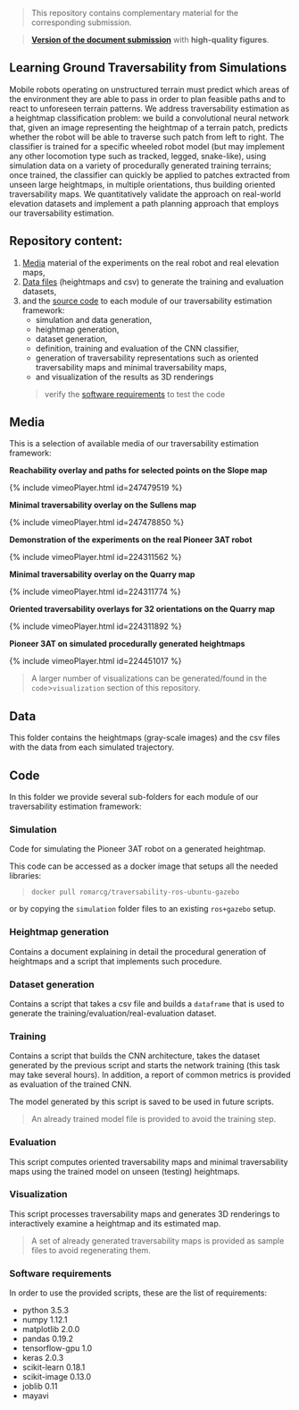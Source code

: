 > This repository contains complementary material for the corresponding submission.

> **[Version of the document submission](submission/submission_ral_icra2018.pdf)** with **high-quality figures**.


## Learning Ground Traversability from Simulations

Mobile robots operating on unstructured terrain must predict which areas of the environment they are able to pass in order to plan feasible paths and to react to unforeseen terrain patterns.
We address traversability estimation as a heightmap classification problem: we build a convolutional neural network that, given an image representing the heightmap of a terrain patch, predicts whether the robot will be able to traverse such patch from left to right.
The classifier is trained for a specific wheeled robot model (but may implement any other locomotion type such as tracked, legged, snake-like), using simulation data on a variety of procedurally generated training terrains; once trained, the classifier can quickly be applied to patches extracted from unseen large heightmaps, in multiple orientations, thus building oriented traversability maps.
We quantitatively validate the approach on real-world elevation datasets and implement a path planning approach that employs our traversability estimation.

## Repository content:

<!--**This repository provides:**-->
1. [Media](#media) material of the experiments on the real robot and real elevation maps,
2. [Data files](#data) (heightmaps and csv) to generate the training and evaluation datasets,
3. and the [source code](#code) to each module of our traversability estimation framework:
   * simulation and data generation,
   * heightmap generation,
   * dataset generation,
   * definition, training and evaluation of the CNN classifier,
   * generation of traversability representations such as oriented traversability maps and minimal traversability maps,
   * and visualization of the results as 3D renderings
   > verify the [software requirements](#software-requirements) to test the code

## Media



This is a selection of available media of our traversability estimation framework:

**Reachability overlay and paths for selected points on the Slope map**

{% include vimeoPlayer.html id=247479519 %}

**Minimal traversability overlay on the Sullens map**

{% include vimeoPlayer.html id=247478850 %}

**Demonstration of the experiments on the real Pioneer 3AT robot**

{% include vimeoPlayer.html id=224311562 %}

<!--[![video demonstration of the experiments on the real robot](https://i.vimeocdn.com/video/643340195_640.webp)](https://vimeo.com/224311562 "Pioneer 3AT in real scenario")-->

**Minimal traversability overlay on the Quarry map**

{% include vimeoPlayer.html id=224311774 %}

<!--[![animation of the minimal traversability map for the quarry dataset](https://i.vimeocdn.com/video/643336616_640.webp)](https://vimeo.com/224311774 "Minimal traversability map for the quarry dataset")-->


**Oriented traversability overlays for 32 orientations on the Quarry map**

{% include vimeoPlayer.html id=224311892 %}

<!--[![animation of the oriented traversability maps for 32 orientations on the quarry dataset](https://i.vimeocdn.com/video/643336777_640.webp)](https://vimeo.com/224311892 "Oriented traversability maps for the quarry dataset")-->

**Pioneer 3AT on simulated procedurally generated heightmaps**

{% include vimeoPlayer.html id=224451017 %}

<!--[![video of Pioneer 3AT on simulated heightmaps](https://i.vimeocdn.com/video/643517187_640.webp)](https://vimeo.com/224451017 "Pioneer 3AT on simulated heightmaps")-->


<!--**high-quality images of the evaluation heightmaps (surfaces) and of the experiments on real robots**-->


> A larger number of visualizations can be generated/found in the `code`>`visualization` section of this repository.

## Data

This folder contains the heightmaps (gray-scale images) and the csv files with the data from each simulated trajectory.


## Code

In this folder we provide several sub-folders for each module of our traversability estimation framework:

### Simulation

Code for simulating the Pioneer 3AT robot on a generated heightmap.

This code can be accessed as a docker image that setups all the needed libraries:

> `docker pull romarcg/traversability-ros-ubuntu-gazebo`

or by copying the `simulation` folder files to an existing `ros+gazebo` setup.

### Heightmap generation

Contains a document explaining in detail the procedural generation of heightmaps and a script that implements such procedure.

### Dataset generation

Contains a script that takes a csv file and builds a `dataframe` that is used to generate the training/evaluation/real-evaluation dataset.

### Training

Contains a script that builds the CNN architecture, takes the dataset generated by the previous script and starts the network training (this task may take several hours). In addition, a report of common metrics is provided as evaluation of the trained CNN.

The model generated by this script is saved to be used in future scripts.

> An already trained model file is provided to avoid the training step.

### Evaluation

This script computes oriented traversability maps and minimal traversability maps using the trained model on unseen (testing) heightmaps.

### Visualization

This script processes traversability maps and generates 3D renderings to interactively examine a heightmap and its estimated map.

> A set of already generated traversability maps is provided as sample files to avoid regenerating them.


### Software requirements

In order to use the provided scripts, these are the list of requirements:

  * python 3.5.3
  * numpy 1.12.1
  * matplotlib 2.0.0
  * pandas 0.19.2
  * tensorflow-gpu 1.0
  * keras 2.0.3
  * scikit-learn 0.18.1
  * scikit-image 0.13.0
  * joblib 0.11
  * mayavi
